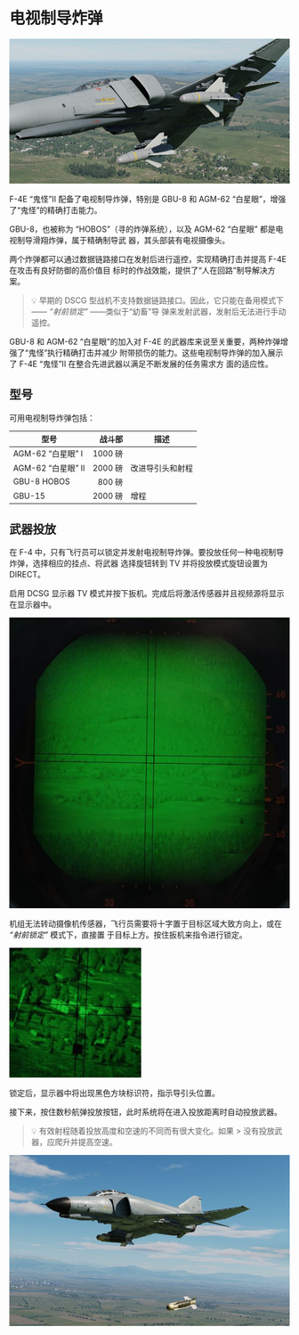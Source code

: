 # 电视制导炸弹

![Phantom loaded with two Walleyes](../../../img/walleyes_loaded.jpg)

F-4E “鬼怪”II 配备了电视制导炸弹，特别是 GBU-8 和 AGM-62 “白星眼”，增强了“鬼怪”的精确打击能力。

GBU-8，也被称为 “HOBOS”（寻的炸弹系统），以及 AGM-62 “白星眼” 都是电视制导滑翔炸弹，属于精确制导武
器，其头部装有电视摄像头。

两个炸弹都可以通过数据链路接口在发射后进行遥控，实现精确打击并提高 F-4E 在攻击有良好防御的高价值目
标时的作战效能，提供了“人在回路”制导解决方案。

> 💡 早期的 DSCG 型战机不支持数据链路接口。因此，它只能在备用模式下—— _“射前锁定”_ ——类似于“幼畜”导
> 弹来发射武器，发射后无法进行手动遥控。

GBU-8 和 AGM-62 “白星眼”的加入对 F-4E 的武器库来说至关重要，两种炸弹增强了“鬼怪”执行精确打击并减少
附带损伤的能力。这些电视制导炸弹的加入展示了 F-4E “鬼怪”II 在整合先进武器以满足不断发展的任务需求方
面的适应性。

## 型号

可用电视制导炸弹包括：

| 型号               |  战斗部 | 描述             |
| ------------------ | ------: | ---------------- |
| AGM-62 “白星眼” I  | 1000 磅 |                  |
| AGM-62 “白星眼” II | 2000 磅 | 改进导引头和射程 |
| GBU-8 HOBOS        |  800 磅 |                  |
| GBU-15             | 2000 磅 | 增程             |

## 武器投放

在 F-4 中，只有飞行员可以锁定并发射电视制导炸弹。要投放任何一种电视制导炸弹，选择相应的挂点、将武器
选择旋钮转到 TV 并将投放模式旋钮设置为 DIRECT。

启用 DCSG 显示器 TV 模式并按下扳机。完成后将激活传感器并且视频源将显示在显示器中。

![HOBOS Screen Symbology](../../../img/hobos_screen_symbology.jpg)

机组无法转动摄像机传感器，飞行员需要将十字置于目标区域大致方向上，或在 _“射前锁定”_ 模式下，直接置
于目标上方。按住扳机来指令进行锁定。

![HOBOS Release](../../../img/walleye_seeker_symbology.jpg)

锁定后，显示器中将出现黑色方块标识符，指示导引头位置。

接下来，按住数秒航弹投放按钮，此时系统将在进入投放距离时自动投放武器。

> 💡 有效射程随着投放高度和空速的不同而有很大变化。如果 > 没有投放武器，应爬升并提高空速。

![HOBOS Release](../../../img/hobos_release.jpg)
